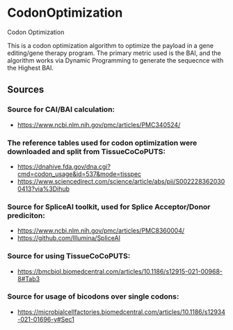 # CodonOptimization
Codon Optimization

This is a codon optimization algorithm to optimize the payload in a gene editing/gene therapy program. The primary metric used is the BAI, and the algorithm works via Dynamic Programming to generate the sequecnce with the Highest BAI. 

## Sources
### Source for CAI/BAI calculation:
- https://www.ncbi.nlm.nih.gov/pmc/articles/PMC340524/

### The reference tables used for codon optimization were downloaded and split from TissueCoCoPUTS:
- https://dnahive.fda.gov/dna.cgi?cmd=codon_usage&id=537&mode=tisspec
- https://www.sciencedirect.com/science/article/abs/pii/S0022283620300413?via%3Dihub

### Source for SpliceAI toolkit, used for Splice Acceptor/Donor prediciton:
- https://www.ncbi.nlm.nih.gov/pmc/articles/PMC8360004/
- https://github.com/Illumina/SpliceAI

### Source for using TissueCoCoPUTS:
- https://bmcbiol.biomedcentral.com/articles/10.1186/s12915-021-00968-8#Tab3

### Source for usage of bicodons over single codons: 
- https://microbialcellfactories.biomedcentral.com/articles/10.1186/s12934-021-01696-y#Sec1
